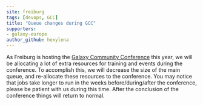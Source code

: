 ```yaml
---
site: freiburg
tags: [devops, GCC]
title: "Queue changes during GCC"
supporters:
- galaxy-europe
author_github: hexylena
---
```


As Freiburg is hosting the [Galaxy Community Conference](https://gcc2019.sched.com/) this year, we will be allocating a lot of extra resources for training and events during the conference. To accomplish this, we will decrease the size of the main queue, and re-allocate these resources to the conference. You may notice that jobs take longer to run in the weeks before/during/after the conference, please be patient with us during this time. After the conclusion of the conference things will return to normal.
